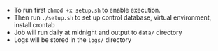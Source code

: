 - To run first `chmod +x setup.sh` to enable execution. 
- Then run `./setup.sh` to set up control database, virtual environment, install crontab
- Job will run daily at midnight and output to `data/` directory
- Logs will be stored in the `logs/` directory